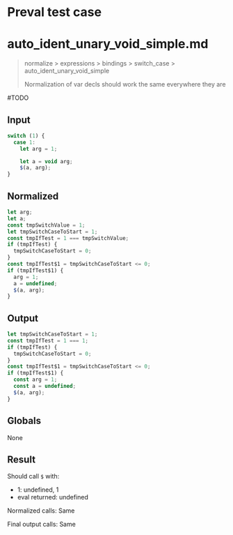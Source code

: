 # Preval test case

# auto_ident_unary_void_simple.md

> normalize > expressions > bindings > switch_case > auto_ident_unary_void_simple
>
> Normalization of var decls should work the same everywhere they are

#TODO

## Input

`````js filename=intro
switch (1) {
  case 1:
    let arg = 1;

    let a = void arg;
    $(a, arg);
}
`````

## Normalized

`````js filename=intro
let arg;
let a;
const tmpSwitchValue = 1;
let tmpSwitchCaseToStart = 1;
const tmpIfTest = 1 === tmpSwitchValue;
if (tmpIfTest) {
  tmpSwitchCaseToStart = 0;
}
const tmpIfTest$1 = tmpSwitchCaseToStart <= 0;
if (tmpIfTest$1) {
  arg = 1;
  a = undefined;
  $(a, arg);
}
`````

## Output

`````js filename=intro
let tmpSwitchCaseToStart = 1;
const tmpIfTest = 1 === 1;
if (tmpIfTest) {
  tmpSwitchCaseToStart = 0;
}
const tmpIfTest$1 = tmpSwitchCaseToStart <= 0;
if (tmpIfTest$1) {
  const arg = 1;
  const a = undefined;
  $(a, arg);
}
`````

## Globals

None

## Result

Should call `$` with:
 - 1: undefined, 1
 - eval returned: undefined

Normalized calls: Same

Final output calls: Same
